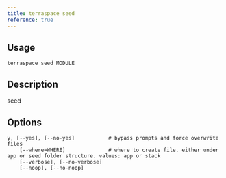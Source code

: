 ```yaml
---
title: terraspace seed
reference: true
---
```


## Usage

    terraspace seed MODULE

## Description

seed


## Options

```
y, [--yes], [--no-yes]           # bypass prompts and force overwrite files
    [--where=WHERE]              # where to create file. either under app or seed folder structure. values: app or stack
    [--verbose], [--no-verbose]  
    [--noop], [--no-noop]        
```

